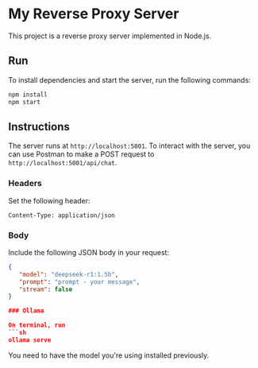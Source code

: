 # My Reverse Proxy Server

This project is a reverse proxy server implemented in Node.js.

## Run

To install dependencies and start the server, run the following commands:

```sh
npm install
npm start
```

## Instructions

The server runs at `http://localhost:5001`. To interact with the server, you can use Postman to make a POST request to `http://localhost:5001/api/chat`.

### Headers

Set the following header:

```
Content-Type: application/json
```

### Body

Include the following JSON body in your request:

```json
{
   "model": "deepseek-r1:1.5b",
   "prompt": "prompt - your message",
   "stream": false
}

### Ollama

On terminal, run 
```sh
ollama serve
```

You need to have the model you're using installed previously.
